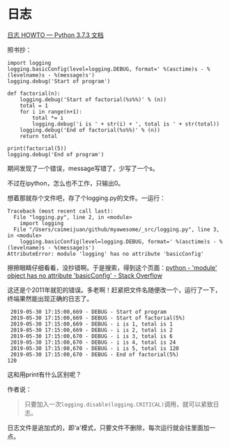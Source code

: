 # 日志  

[日志 HOWTO — Python 3.7.3 文档](https://docs.python.org/zh-cn/3/howto/logging.html)

照书抄：  

```
import logging
logging.basicConfig(level=logging.DEBUG, format=' %(asctime)s - %(levelname)s - %(message)s')
logging.debug('Start of program')

def factorial(n):
    logging.debug('Start of factorial(%s%%)' % (n))
    total = 1
    for i in range(n+1):
        total *= i
        logging.debug('i is ' + str(i) + ', total is ' + str(total))
    logging.debug('End of factorial(%s%%)' % (n))
    return total

print(factorial(5))
logging.debug('End of program')
```

期间发现了一个错误，message写错了，少写了一个s。  

不过在ipython，怎么也不工作，只输出0。  

想着那就存个文件吧，存了个logging.py的文件。一运行：  
```
Traceback (most recent call last):
  File "logging.py", line 2, in <module>
    import logging
  File "/Users/caimeijuan/github/myawesome/_src/logging.py", line 3, in <module>
    logging.basicConfig(level=logging.DEBUG, format=' %(asctime)s - %(levelname)s - %(message)s')
AttributeError: module 'logging' has no attribute 'basicConfig'
```
擦擦眼睛仔细看看，没抄错啊。于是搜索，得到这个页面：[python - 'module' object has no attribute 'basicConfig' - Stack Overflow](https://stackoverflow.com/questions/4482587/module-object-has-no-attribute-basicconfig)  

这还是个2011年就犯的错误。多老啊！赶紧把文件名随便改一个，运行了一下，终端果然能出现正确的日志了。


```
 2019-05-30 17:15:00,669 - DEBUG - Start of program
 2019-05-30 17:15:00,669 - DEBUG - Start of factorial(5%)
 2019-05-30 17:15:00,669 - DEBUG - i is 1, total is 1
 2019-05-30 17:15:00,669 - DEBUG - i is 2, total is 2
 2019-05-30 17:15:00,670 - DEBUG - i is 3, total is 6
 2019-05-30 17:15:00,670 - DEBUG - i is 4, total is 24
 2019-05-30 17:15:00,670 - DEBUG - i is 5, total is 120
 2019-05-30 17:15:00,670 - DEBUG - End of factorial(5%)
120
```
这和用print有什么区别呢？

作者说：  

> 只要加入一次`logging.disable(logging.CRITICAL)`调用，就可以紧致日志。

日志文件是追加式的，即‘a'模式，只要文件不删除，每次运行就会往里面加一点。


